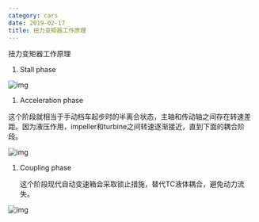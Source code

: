 ```yaml
---
category: cars
date: 2019-02-17
title: 扭力变矩器工作原理
---
```

扭力变矩器工作原理

1. Stall phase

![img](https://goooooouwa.fun:8143/static/images/oESLq8t.png)

1. Acceleration phase

这个阶段就相当于手动档车起步时的半离合状态，主轴和传动轴之间存在转速差距。因为液压作用，impeller和turbine之间转速逐渐接近，直到下面的耦合阶段。

![img](https://goooooouwa.fun:8143/static/images/p6gBAUQ.png)

1. Coupling phase

   这个阶段现代自动变速箱会采取锁止措施，替代TC液体耦合，避免动力流失。

![img](https://goooooouwa.fun:8143/static/images/nFuiqHI.png)